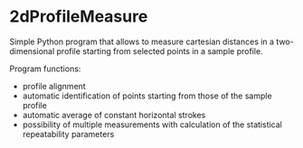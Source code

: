 # 2dProfileMeasure
 
Simple Python program that allows to measure cartesian distances in a two-dimensional profile starting from selected points in a sample profile.

Program functions:
* profile alignment
* automatic identification of points starting from those of the sample profile
* automatic average of constant horizontal strokes
* possibility of multiple measurements with calculation of the statistical repeatability parameters
